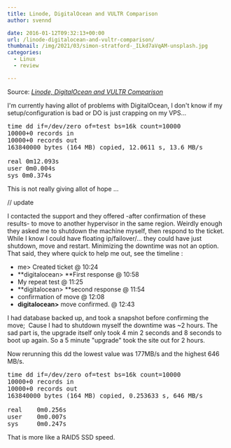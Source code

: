 ```yaml
---
title: Linode, DigitalOcean and VULTR Comparison
author: svennd

date: 2016-01-12T09:32:13+00:00
url: /linode-digitalocean-and-vultr-comparison/
thumbnail: /img/2021/03/simon-stratford-_ILkd7aVqAM-unsplash.jpg
categories:
  - Linux
  - review

---
```

Source: _[Linode, DigitalOcean and VULTR Comparison][1]_

I'm currently having allot of problems with DigitalOcean, I don't know if my setup/configuration is bad or DO is just crapping on my VPS...

<pre>time dd if=/dev/zero of=test bs=16k count=10000
10000+0 records in
10000+0 records out
163840000 bytes (164 MB) copied, 12.0611 s, 13.6 MB/s

real 0m12.093s
user 0m0.004s
sys 0m0.374s</pre>

This is not really giving allot of hope ...

// update

I contacted the support and they offered -after confirmation of these results- to move to another hypervisor in the same region. Weirdly enough they asked me to shutdown the machine myself, then respond to the ticket. While I know I could have floating ip/failover/... they could have just shutdown, move and restart. Minimizing the downtime was not an option. That said, they where quick to help me out, see the timeline :

  * me> Created ticket @ 10:24
  * **digitalocean> **First response @ 10:58
  * My repeat test @ 11:25
  * **digitalocean> **second response @ 11:54
  * confirmation of move @ 12:08
  * **digitalocean>** move confirmed. @ 12:43

I had database backed up, and took a snapshot before confirming the move;  Cause I had to shutdown myself the downtime was ~2 hours. The sad part is, the upgrade itself only took 4 min 2 seconds and 8 seconds to boot up again. So a 5 minute "upgrade" took the site out for 2 hours.

Now rerunning this dd the lowest value was 177MB/s and the highest 646 MB/s.

<pre>time dd if=/dev/zero of=test bs=16k count=10000
10000+0 records in
10000+0 records out
163840000 bytes (164 MB) copied, 0.253633 s, 646 MB/s

real    0m0.256s
user    0m0.007s
sys     0m0.247s
</pre>

That is more like a RAID5 SSD speed.

 [1]: http://blog.due.io/2014/linode-digitalocean-and-vultr-comparison/